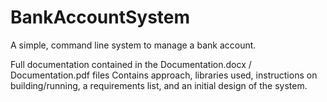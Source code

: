 # BankAccountSystem
A simple, command line system to manage a bank account.

Full documentation contained in the Documentation.docx / Documentation.pdf files
Contains approach, libraries used, instructions on building/running, a requirements list, and an initial design of the system.
